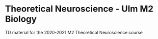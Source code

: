 # Theoretical Neuroscience - Ulm M2 Biology

TD material for the 2020-2021 M2 Theoretical Neuroscience course
